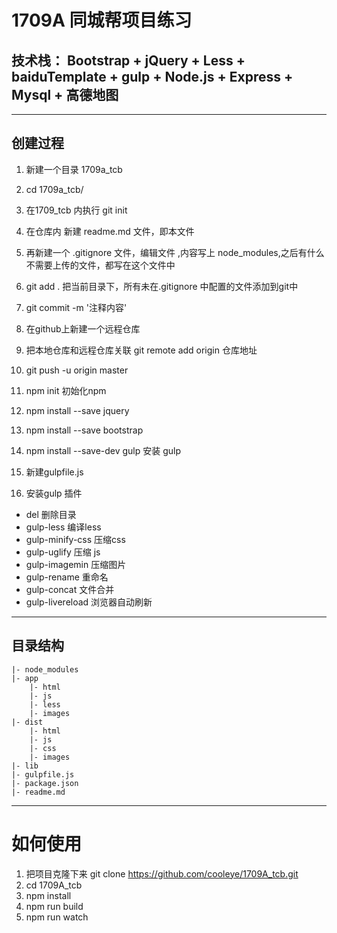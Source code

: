 # 1709A 同城帮项目练习

## 技术栈： Bootstrap + jQuery + Less + baiduTemplate + gulp + Node.js + Express + Mysql + 高德地图

 -----------------------------------------
## 创建过程
1. 新建一个目录 1709a_tcb
2. cd 1709a_tcb/
3. 在1709_tcb 内执行  git init
4. 在仓库内 新建 readme.md 文件，即本文件
5. 再新建一个 .gitignore 文件，编辑文件 ,内容写上 node_modules,之后有什么不需要上传的文件，都写在这个文件中
6. git add .  把当前目录下，所有未在.gitignore 中配置的文件添加到git中
7. git commit -m '注释内容'
8. 在github上新建一个远程仓库
9. 把本地仓库和远程仓库关联   git remote add origin 仓库地址
10. git push -u origin master

11. npm init 初始化npm
12. npm install --save jquery
13. npm install --save bootstrap
14. npm install --save-dev gulp 安装 gulp
15. 新建gulpfile.js
16. 安装gulp 插件
- del 删除目录
- gulp-less 编译less
- gulp-minify-css 压缩css
- gulp-uglify  压缩 js
- gulp-imagemin 压缩图片
- gulp-rename 重命名
- gulp-concat 文件合并
- gulp-livereload 浏览器自动刷新

---------------------------------------------

## 目录结构
	|- node_modules
	|- app
		|- html
		|- js
		|- less
		|- images
	|- dist
		|- html
		|- js
		|- css
		|- images
	|- lib
	|- gulpfile.js
	|- package.json
	|- readme.md

---------------------------------------------

# 如何使用

1. 把项目克隆下来  git clone https://github.com/cooleye/1709A_tcb.git
2. cd 1709A_tcb
3. npm install
4. npm run build
5. npm run watch

